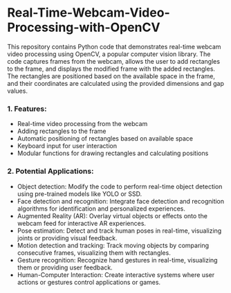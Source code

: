 # Real-Time-Webcam-Video-Processing-with-OpenCV
This repository contains Python code that demonstrates real-time webcam video processing using OpenCV, a popular computer vision library. The code captures frames from the webcam, allows the user to add rectangles to the frame, and displays the modified frame with the added rectangles. The rectangles are positioned based on the available space in the frame, and their coordinates are calculated using the provided dimensions and gap values.
### 1. Features:
* Real-time video processing from the webcam
* Adding rectangles to the frame
* Automatic positioning of rectangles based on available space
* Keyboard input for user interaction
* Modular functions for drawing rectangles and calculating positions
### 2. Potential Applications:
* Object detection: Modify the code to perform real-time object detection using pre-trained models like YOLO or SSD.
* Face detection and recognition: Integrate face detection and recognition algorithms for identification and personalized experiences.
* Augmented Reality (AR): Overlay virtual objects or effects onto the webcam feed for interactive AR experiences.
* Pose estimation: Detect and track human poses in real-time, visualizing joints or providing visual feedback.
* Motion detection and tracking: Track moving objects by comparing consecutive frames, visualizing them with rectangles.
* Gesture recognition: Recognize hand gestures in real-time, visualizing them or providing user feedback.
* Human-Computer Interaction: Create interactive systems where user actions or gestures control applications or games.

